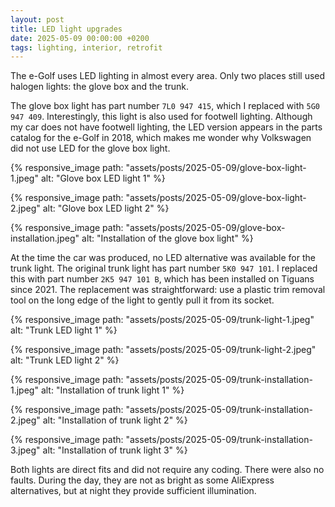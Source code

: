 ```yaml
---
layout: post
title: LED light upgrades
date: 2025-05-09 00:00:00 +0200
tags: lighting, interior, retrofit
---
```

The e-Golf uses LED lighting in almost every area. Only two places still used
halogen lights: the glove box and the trunk.

The glove box light has part number `7L0 947 415`, which I replaced with
`5G0 947 409`. Interestingly, this light is also used for footwell lighting.
Although my car does not have footwell lighting, the LED version appears in
the parts catalog for the e-Golf in 2018, which makes me wonder why Volkswagen
did not use LED for the glove box light.

{% responsive_image path: "assets/posts/2025-05-09/glove-box-light-1.jpeg" alt: "Glove box LED light 1" %}

{% responsive_image path: "assets/posts/2025-05-09/glove-box-light-2.jpeg" alt: "Glove box LED light 2" %}

{% responsive_image path: "assets/posts/2025-05-09/glove-box-installation.jpeg" alt: "Installation of the glove box light" %}

At the time the car was produced, no LED alternative was available for the
trunk light. The original trunk light has part number `5K0 947 101`. I replaced
this with part number `2K5 947 101 B`, which has been installed on Tiguans
since 2021. The replacement was straightforward: use a plastic trim removal
tool on the long edge of the light to gently pull it from its socket.

{% responsive_image path: "assets/posts/2025-05-09/trunk-light-1.jpeg" alt: "Trunk LED light 1" %}

{% responsive_image path: "assets/posts/2025-05-09/trunk-light-2.jpeg" alt: "Trunk LED light 2" %}

{% responsive_image path: "assets/posts/2025-05-09/trunk-installation-1.jpeg" alt: "Installation of trunk light 1" %}

{% responsive_image path: "assets/posts/2025-05-09/trunk-installation-2.jpeg" alt: "Installation of trunk light 2" %}

{% responsive_image path: "assets/posts/2025-05-09/trunk-installation-3.jpeg" alt: "Installation of trunk light 3" %}

Both lights are direct fits and did not require any coding. There were also no
faults. During the day, they are not as bright as some AliExpress alternatives,
but at night they provide sufficient illumination.
